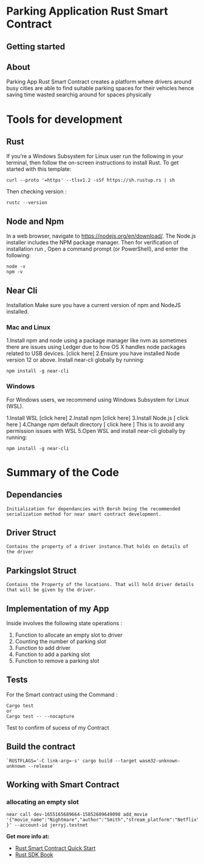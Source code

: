 # Parking Application Rust Smart Contract 

## Getting started
## About 
Parking App Rust Smart Contract creates a platform where drivers around busy cities are able to find suitable parking spaces for their vehicles hence saving time wasted searchig around for spaces physically

# Tools for development
## Rust
If you’re a Windows Subsystem for Linux user run the following in your terminal, then follow the on-screen instructions to install Rust.
To get started with this template:
 
    curl --proto '=https' --tlsv1.2 -sSf https://sh.rustup.rs | sh

Then checking version :

    rustc --version
## Node and Npm

In a web browser, navigate to https://nodejs.org/en/download/. The Node.js installer includes the NPM package manager.
Then for verification of installation run , Open a command prompt (or PowerShell), and enter the following:

    node -v
    npm -v

## Near Cli
Installation
Make sure you have a current version of npm and NodeJS installed.

### **Mac and Linux**
1.Install npm and node using a package manager like nvm as sometimes there are issues using Ledger due to how OS X handles node packages related to USB devices. [click here]
2.Ensure you have installed Node version 12 or above.
Install near-cli globally by running:

    npm install -g near-cli

### **Windows**
For Windows users, we recommend using Windows Subsystem for Linux (WSL).

1.Install WSL [click here]
2.Install npm [click here]
3.Install Node.js [ click here ]
4.Change npm default directory [ click here ]
This is to avoid any permission issues with WSL
5.Open WSL and install near-cli globally by running:

    npm install -g near-cli

# Summary of the Code 
 ## Dependancies 
    Initialization for dependancies with Borsh being the recommended serialization method for near smart contract development.
 ## Driver Struct
    Contains the property of a driver instance.That holds on details of the driver
 ## Parkingslot Struct
    Contains the Property of the locations. That will hold driver details that will be given by the driver.
 
 
 ## Implementation of my App 
  Inside involves the following state operations :
  
  1. Function to allocate an empty slot to driver
  2. Counting the  number of parking slot
  3. Function to add driver
  4. Function to add a parking slot
  5. Function to remove a parking slot
 
## Tests
For the Smart contract using the Command :

    Cargo test
    or
    Cargo test -- --nocapture
Test to confirm of sucess of my Contract
## Build the contract

    `RUSTFLAGS='-C link-arg=-s' cargo build --target wasm32-unknown-unknown --release`
## Working with Smart Contract

###  allocating an empty slot
    near call dev-1655165689664-15852609649098 add_movie '{"movie_name":"Nightmare","author":"Smith","stream_platform":"Netflix","rated":"GE" }' --account-id jerryj.testnet



**Get more info at:**

* [Rust Smart Contract Quick Start](https://docs.near.org/docs/develop/contracts/rust/intro)
* [Rust SDK Book](https://www.near-sdk.io/)
